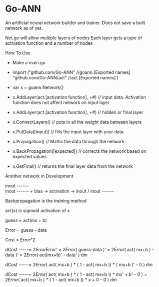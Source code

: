 # Go-ANN
An artificial neural network builder and trainer. Does not save a built network as of yet.

Net.go will allow multiple layers of nodes
Each layer gets a type of activation function and a number of nodes

How To Use
- Make a main.go

- import ("github.com/Go-ANN"     //goann.[Exported names]
          "github.com/Go-ANN/act" //act.[Exported names]
)

- var x = goann.Network{}
- x.AddLayer(act.[activation function], +#) // input data. Activation function does not affect network on input layer
- x.AddLayer(act.[activation function], +#) // hidden or final layer
- x.ConnectLayers()                         // puts in all the weight data between layers
- x.PutData([input])                        // fills the input layer with your data
- x.Propagation()                           // Maths the data through the network
- x.BackPropagation([expected])             // corrects the network based on expected values
- x.GetFinal()                              // returns the final layer data from the network

Another network in Development

inout ------
            \
inout ------ + bias -> activation -> inout
            /
inout ------

Backpropagation is the training method

act(x) is sigmoid activation of x

guess = act(mx + b)

Error = guess - data

Cost = Error^2

dCost
-----= 2*Error*Error' = 2*Error*( guess-data )' = 2*Error*( act( mx+b ) - data )' = 2*Error*( act(mx+b)' - data' )
 dm

dCost
-----= 2*Error*( act( mx+b ) * ( 1 - act( mx+b )) * ( mx+b )' - 0 )
 dm

dCost
-----= 2*Error*( act( mx+b ) * ( 1 - act( mx+b )) * mx' + b' - 0 ) = 2*Error*( act( mx+b ) * ( 1 - act( mx+b )) * x + 0 - 0 )
 dm
